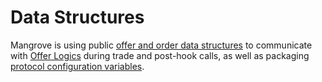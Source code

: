 # Data Structures

Mangrove is using public [offer and order data structures](../../data-structures/offer-data-structures.md) to communicate with [Offer Logics](../../offer-maker/maker-contract.md#offer-logic) during trade and post-hook calls, as well as packaging [protocol configuration variables](../../data-structures/mangrove-configuration.md).&#x20;

